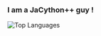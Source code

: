 ### I am a JaCython++ guy !

![Top Languages](https://github-readme-stats.vercel.app/api/top-langs/?username=phinner&show_icons=true&hide_border=true&count_private=true&langs_count=5)

